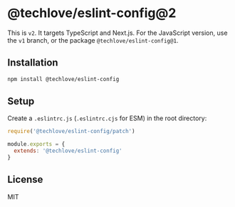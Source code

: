 # @techlove/eslint-config@2

This is `v2`. It targets TypeScript and Next.js. For the JavaScript version, use the `v1` branch, or the package `@techlove/eslint-config@1`.

## Installation
```bash
npm install @techlove/eslint-config
```

## Setup
Create a `.eslintrc.js` (`.eslintrc.cjs` for ESM) in the root directory:

```javascript
require('@techlove/eslint-config/patch')

module.exports = {
  extends: '@techlove/eslint-config'
}
```

## License

MIT
